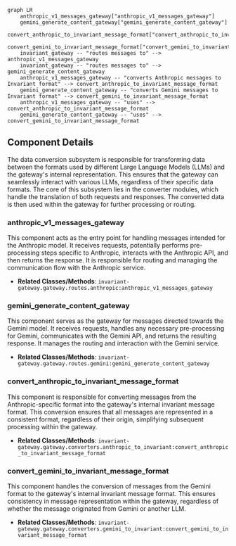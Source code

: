 ```mermaid
graph LR
    anthropic_v1_messages_gateway["anthropic_v1_messages_gateway"]
    gemini_generate_content_gateway["gemini_generate_content_gateway"]
    convert_anthropic_to_invariant_message_format["convert_anthropic_to_invariant_message_format"]
    convert_gemini_to_invariant_message_format["convert_gemini_to_invariant_message_format"]
    invariant_gateway -- "routes messages to" --> anthropic_v1_messages_gateway
    invariant_gateway -- "routes messages to" --> gemini_generate_content_gateway
    anthropic_v1_messages_gateway -- "converts Anthropic messages to Invariant format" --> convert_anthropic_to_invariant_message_format
    gemini_generate_content_gateway -- "converts Gemini messages to Invariant format" --> convert_gemini_to_invariant_message_format
    anthropic_v1_messages_gateway -- "uses" --> convert_anthropic_to_invariant_message_format
    gemini_generate_content_gateway -- "uses" --> convert_gemini_to_invariant_message_format
```

## Component Details

The data conversion subsystem is responsible for transforming data between the formats used by different Large Language Models (LLMs) and the gateway's internal representation. This ensures that the gateway can seamlessly interact with various LLMs, regardless of their specific data formats. The core of this subsystem lies in the converter modules, which handle the translation of both requests and responses. The converted data is then used within the gateway for further processing or routing.

### anthropic_v1_messages_gateway
This component acts as the entry point for handling messages intended for the Anthropic model. It receives requests, potentially performs pre-processing steps specific to Anthropic, interacts with the Anthropic API, and then returns the response. It is responsible for routing and managing the communication flow with the Anthropic service.
- **Related Classes/Methods**: `invariant-gateway.gateway.routes.anthropic:anthropic_v1_messages_gateway`

### gemini_generate_content_gateway
This component serves as the gateway for messages directed towards the Gemini model. It receives requests, handles any necessary pre-processing for Gemini, communicates with the Gemini API, and returns the resulting response. It manages the routing and interaction with the Gemini service.
- **Related Classes/Methods**: `invariant-gateway.gateway.routes.gemini:gemini_generate_content_gateway`

### convert_anthropic_to_invariant_message_format
This component is responsible for converting messages from the Anthropic-specific format into the gateway's internal invariant message format. This conversion ensures that all messages are represented in a consistent format, regardless of their origin, simplifying subsequent processing within the gateway.
- **Related Classes/Methods**: `invariant-gateway.gateway.converters.anthropic_to_invariant:convert_anthropic_to_invariant_message_format`

### convert_gemini_to_invariant_message_format
This component handles the conversion of messages from the Gemini format to the gateway's internal invariant message format. This ensures consistency in message representation within the gateway, regardless of whether the message originated from Gemini or another LLM.
- **Related Classes/Methods**: `invariant-gateway.gateway.converters.gemini_to_invariant:convert_gemini_to_invariant_message_format`
